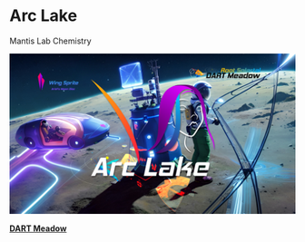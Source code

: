 # Arc Lake
Mantis Lab Chemistry

![Arc Lake](https://raw.githubusercontent.com/radicaldeepscale/ArcLake/main/Project%20202311121430.png?token=GHSAT0AAAAAACKGTDMC2745TSQUYC6PBVLAZKRFTCA)

[**DART Meadow**](https://www.dartmeadow.com)
